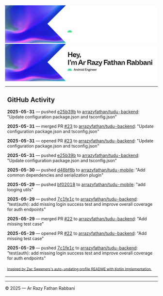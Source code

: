 ![Ar Razy Fathan Rabbani Banner](https://github.com/arrazyfathan/arrazyfathan/blob/main/media/banner-dark.png#gh-dark-mode-only)
![Ar Razy Fathan Rabbani Banner](https://github.com/arrazyfathan/arrazyfathan/blob/main/media/banner-light.png#gh-light-mode-only)

<table><tr><td valign="top" width="100%">    

## GitHub Activity

**2025-05-31** — pushed [e25b39b](https://github.com/arrazyfathan/tudu-backend/commits/e25b39b0b9386594fe9ea945fe8771a1513aaf99) to [arrazyfathan/tudu-backend](https://github.com/arrazyfathan/tudu-backend): "Update configuration package.json and tsconfig.json"

**2025-05-31** — merged PR [#23](https://github.com/arrazyfathan/tudu-backend/pull/23) to [arrazyfathan/tudu-backend](https://github.com/arrazyfathan/tudu-backend): "Update configuration package.json and tsconfig.json"

**2025-05-31** — opened PR [#23](https://github.com/arrazyfathan/tudu-backend/pull/23) to [arrazyfathan/tudu-backend](https://github.com/arrazyfathan/tudu-backend): "Update configuration package.json and tsconfig.json"

**2025-05-31** — pushed [e25b39b](https://github.com/arrazyfathan/tudu-backend/commits/e25b39b0b9386594fe9ea945fe8771a1513aaf99) to [arrazyfathan/tudu-backend](https://github.com/arrazyfathan/tudu-backend): "Update configuration package.json and tsconfig.json"

**2025-05-30** — pushed [d46bf6b](https://github.com/arrazyfathan/tudu-mobile/commits/d46bf6bef605cada4f5695834b410d9f90e91bd5) to [arrazyfathan/tudu-mobile](https://github.com/arrazyfathan/tudu-mobile): "Add common dependencies and serialization plugin"

**2025-05-29** — pushed [bf02018](https://github.com/arrazyfathan/tudu-mobile/commits/bf0201858b97ac6c570338b69feea78634358f24) to [arrazyfathan/tudu-mobile](https://github.com/arrazyfathan/tudu-mobile): "add looging utils"

**2025-05-29** — pushed [7c1fe1c](https://github.com/arrazyfathan/tudu-backend/commits/7c1fe1c4dd8c88bafe8424679a3cade593986f4c) to [arrazyfathan/tudu-backend](https://github.com/arrazyfathan/tudu-backend): "test(auth): add missing login success test and improve overall coverage for auth endpoints"

**2025-05-29** — merged PR [#22](https://github.com/arrazyfathan/tudu-backend/pull/22) to [arrazyfathan/tudu-backend](https://github.com/arrazyfathan/tudu-backend): "Add missing test case"

**2025-05-29** — opened PR [#22](https://github.com/arrazyfathan/tudu-backend/pull/22) to [arrazyfathan/tudu-backend](https://github.com/arrazyfathan/tudu-backend): "Add missing test case"

**2025-05-29** — pushed [7c1fe1c](https://github.com/arrazyfathan/tudu-backend/commits/7c1fe1c4dd8c88bafe8424679a3cade593986f4c) to [arrazyfathan/tudu-backend](https://github.com/arrazyfathan/tudu-backend): "test(auth): add missing login success test and improve overall coverage for auth endpoints"
                
<sub><a href="https://github.com/ZacSweers/ZacSweers/">Inspired by Zac Sweeners's auto-updating profile README with Kotlin Implementation.</a></sub>
</table>

<!--START_SECTION:waka-->
<!--END_SECTION:waka-->

---
© 2025 — Ar Razy Fathan Rabbani